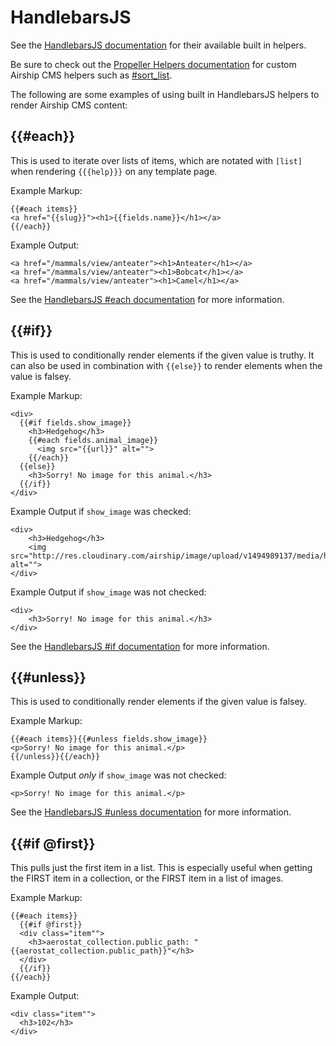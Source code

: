 # HandlebarsJS
See the [HandlebarsJS documentation](http://handlebarsjs.com/builtin_helpers.html) for their available built in helpers.

Be sure to check out the [Propeller Helpers documentation](https://airshipcms.io/documentation/view/propeller-helpers) for custom Airship CMS helpers such as [#sort_list](https://airshipcms.io/documentation/view/propeller-helpers#user-content-sort_list).

The following are some examples of using built in HandlebarsJS helpers to render Airship CMS content:


## {{#each}}
This is used to iterate over lists of items, which are notated with `[list]` when rendering `{{{help}}}` on any template page.

Example Markup:
```
{{#each items}}
<a href="{{slug}}"><h1>{{fields.name}}</h1></a>
{{/each}}
```

Example Output:
```
<a href="/mammals/view/anteater"><h1>Anteater</h1></a>
<a href="/mammals/view/anteater"><h1>Bobcat</h1></a>
<a href="/mammals/view/anteater"><h1>Camel</h1></a>
```

See the [HandlebarsJS #each documentation](http://handlebarsjs.com/builtin_helpers.html#iteration) for more information.


## {{#if}}
This is used to conditionally render elements if the given value is truthy. It can also be used in combination with `{{else}}` to render elements when the value is falsey.

Example Markup:
```
<div>
  {{#if fields.show_image}}
    <h3>Hedgehog</h3>
    {{#each fields.animal_image}}
      <img src="{{url}}" alt="">
    {{/each}}
  {{else}}
    <h3>Sorry! No image for this animal.</h3>
  {{/if}}
</div>
```

Example Output if `show_image` was checked:
```
<div>
    <h3>Hedgehog</h3>
    <img src="http://res.cloudinary.com/airship/image/upload/v1494989137/media/hedgietest_rpaxih.jpg" alt="">
</div>
```

Example Output if `show_image` was not checked:
```
<div>
    <h3>Sorry! No image for this animal.</h3>
</div>
```

See the [HandlebarsJS #if documentation](http://handlebarsjs.com/builtin_helpers.html#conditionals) for more information.


## {{#unless}}
This is used to conditionally render elements if the given value is falsey. 

Example Markup:
```
{{#each items}}{{#unless fields.show_image}}
<p>Sorry! No image for this animal.</p>
{{/unless}}{{/each}}
```

Example Output _only_ if `show_image` was not checked:
```
<p>Sorry! No image for this animal.</p>
```

See the [HandlebarsJS #unless documentation](http://handlebarsjs.com/builtin_helpers.html#unless) for more information.

## {{#if @first}}
This pulls just the first item in a list. This is especially useful when getting the FIRST item in a collection, or the FIRST item in a list of images.

Example Markup:
```
{{#each items}}
  {{#if @first}}
  <div class="item"">
    <h3>aerostat_collection.public_path: "{{aerostat_collection.public_path}}"</h3>
  </div>
  {{/if}}
{{/each}}
```

Example Output:
```
<div class="item"">
  <h3>102</h3>
</div>
```
